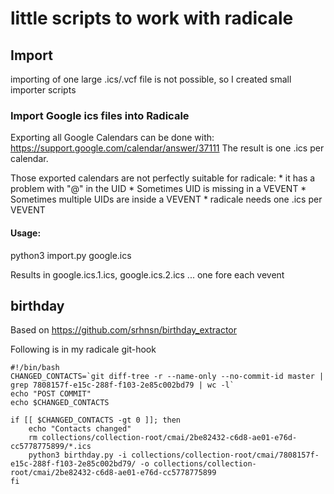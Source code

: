 # little scripts to work with radicale

## Import

importing of one large .ics/.vcf file is not possible, so I created small importer scripts

### Import Google ics files into Radicale

Exporting all Google Calendars can be done with: https://support.google.com/calendar/answer/37111
The result is one .ics per calendar.

Those exported calendars are not perfectly suitable for radicale:
    * it has a problem with "@" in the UID
    * Sometimes UID is missing in a VEVENT
    * Sometimes multiple UIDs are inside a VEVENT
    * radicale needs one .ics per VEVENT

#### Usage:

python3 import.py google.ics

Results in google.ics.1.ics, google.ics.2.ics ... one fore each vevent


## birthday

Based on https://github.com/srhnsn/birthday_extractor

Following is in my radicale git-hook
```
#!/bin/bash
CHANGED_CONTACTS=`git diff-tree -r --name-only --no-commit-id master | grep 7808157f-e15c-288f-f103-2e85c002bd79 | wc -l`
echo "POST COMMIT"
echo $CHANGED_CONTACTS

if [[ $CHANGED_CONTACTS -gt 0 ]]; then
    echo "Contacts changed"
    rm collections/collection-root/cmai/2be82432-c6d8-ae01-e76d-cc5778775899/*.ics
    python3 birthday.py -i collections/collection-root/cmai/7808157f-e15c-288f-f103-2e85c002bd79/ -o collections/collection-root/cmai/2be82432-c6d8-ae01-e76d-cc5778775899
fi
```
